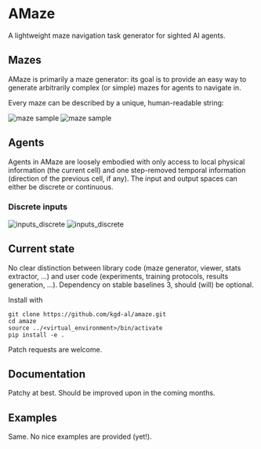 # AMaze

A lightweight maze navigation task generator for sighted AI agents.

## Mazes

AMaze is primarily a maze generator: its goal is to provide an easy way to 
generate arbitrarily complex (or simple) mazes for agents to navigate in.

Every maze can be described by a unique, human-readable string:

![maze sample](https://raw.githubusercontent.com/kgd-al/amaze/master/docs/latex/maze/dark.png#gh-dark-mode-only)
![maze sample](https://raw.githubusercontent.com/kgd-al/amaze/master/docs/latex/maze/light.png#gh-light-mode-only)

## Agents

Agents in AMaze are loosely embodied with only access to local physical information (the current cell)
and one step-removed temporal information (direction of the previous cell, if any).
The input and output spaces can either be discrete or continuous.

### Discrete inputs

![inputs_discrete](https://raw.githubusercontent.com/kgd-al/amaze/master/docs/latex/agents/dark-0.png#gh-dark-mode-only)
![inputs_discrete](https://raw.githubusercontent.com/kgd-al/amaze/master/docs/latex/agents/light-0.png#gh-light-mode-only)

## Current state

No clear distinction between library code (maze generator, viewer, stats extractor, ...)
and user code (experiments, training protocols, results generation, ...).
Dependency on stable baselines 3, should (will) be optional.

Install with
```
git clone https://github.com/kgd-al/amaze.git
cd amaze
source ../<virtual_environment>/bin/activate
pip install -e .
```

Patch requests are welcome.

## Documentation

Patchy at best. Should be improved upon in the coming months.

## Examples

Same. No nice examples are provided (yet!).
